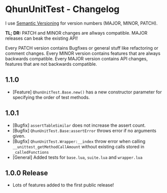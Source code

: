 # QhunUnitTest - Changelog

I use [Semantic Versioning](https://semver.org/) for version numbers (MAJOR, MINOR, PATCH).

**TL; DR:** PATCH and MINOR changes are allways compatible. MAJOR releases can beak the existing API!

Every PATCH version contains Bugfixes or general stuff like refactoring or comment changes. Every MINOR version contains features that are always backwards compatible. Every MAJOR version contains API changes, features that are not backwards compatible.

## 1.1.0
- [Feature] `QhunUnitTest.Base.new()` has a new constructor parameter for specifying the order of test methods.

## 1.0.1
- [Bugfix] `assertTableSimilar` does not increase the assert count.
- [Bugfix] `QhunUnitTest.Base:assertError` throws error if no arguments given.
- [Bugfix] `QhunUnitTest.Wrapper:__index` throw error when calling `__unittest_getMethodCallAmount` without existing calls stored in `_calledFunctions`
- [General] Added tests for `base.lua`, `suite.lua` and `wrapper.lua`

## 1.0.0 Release
- Lots of features added to the first public release!